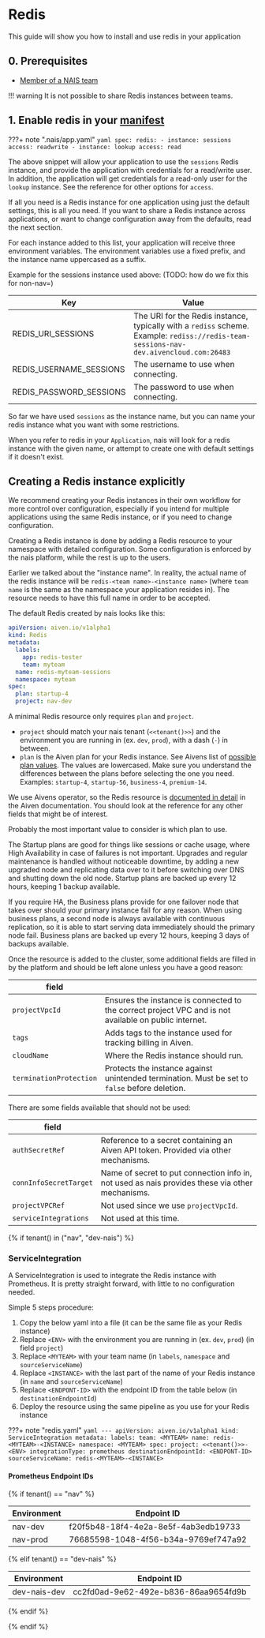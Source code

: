 # Redis
This guide will show you how to install and use redis in your application

## 0. Prerequisites
- [Member of a NAIS team](../../explanation/team.md)

!!! warning
    It is not possible to share Redis instances between teams.

## 1. Enable redis in your [manifest](../../reference/application-spec.md#redis)

???+ note ".nais/app.yaml"
    ```yaml
    spec:
      redis:
        - instance: sessions
          access: readwrite
        - instance: lookup
          access: read
    ```


The above snippet will allow your application to use the `sessions` Redis instance, and provide the application with credentials for a read/write user.
In addition, the application will get credentials for a read-only user for the `lookup` instance.
See the reference for other options for `access`.

If all you need is a Redis instance for one application using just the default settings, this is all you need.
If you want to share a Redis instance across applications, or want to change configuration away from the defaults, read the next section.

For each instance added to this list, your application will receive three environment variables.
The environment variables use a fixed prefix, and the instance name uppercased as a suffix.

Example for the sessions instance used above:
(TODO: how do we fix this for non-nav=)

| Key                     | Value                                                                                                                                        |
|-------------------------|----------------------------------------------------------------------------------------------------------------------------------------------|
| REDIS_URI_SESSIONS      | The URI for the Redis instance, typically with a `rediss` scheme. <br/>Example:  `rediss://redis-team-sessions-nav-dev.aivencloud.com:26483` |
| REDIS_USERNAME_SESSIONS | The username to use when connecting.                                                                                                         |
| REDIS_PASSWORD_SESSIONS | The password to use when connecting.                                                                                                         |

So far we have used `sessions` as the instance name, but you can name your redis instance what you want with some restrictions.

When you refer to redis in your `Application`, nais will look for a redis instance with the given name, or attempt to create one with default settings if it doesn't exist.

## Creating a Redis instance explicitly

We recommend creating your Redis instances in their own workflow for more control over configuration, especially if you intend for multiple applications using the same Redis instance, or if you need to change configuration.

Creating a Redis instance is done by adding a Redis resource to your namespace with detailed configuration.
Some configuration is enforced by the nais platform, while the rest is up to the users.

Earlier we talked about the "instance name". 
In reality, the actual name of the redis instance will be `redis-<team name>-<instance name>` (where `team name` is the same as the namespace your application resides in).
The resource needs to have this full name in order to be accepted.

The default Redis created by nais looks like this:

```yaml
apiVersion: aiven.io/v1alpha1
kind: Redis
metadata:
  labels:
    app: redis-tester
    team: myteam
  name: redis-myteam-sessions
  namespace: myteam
spec:
  plan: startup-4
  project: nav-dev
```

A minimal Redis resource only requires `plan` and `project`.

 * `project` should match your nais tenant (`<<tenant()>>`) and the environment you are running in (ex. `dev`, `prod`), with a dash (`-`) in between.
 * `plan` is the Aiven plan for your Redis instance. 
   See Aivens list of [possible plan values](https://aiven.io/pricing?product=redis). 
   The values are lowercased.
   Make sure you understand the differences between the plans before selecting the one you need.
   Examples: `startup-4`, `startup-56`, `business-4`, `premium-14`.

We use Aivens operator, so the Redis resource is [documented in detail](https://aiven.github.io/aiven-operator/api-reference/redis.html) in the Aiven documentation.
You should look at the reference for any other fields that might be of interest.

Probably the most important value to consider is which plan to use.

The Startup plans are good for things like sessions or cache usage, where High Availability in case of failures is not important.
Upgrades and regular maintenance is handled without noticeable downtime, by adding a new upgraded node and replicating data over to it before switching over DNS and shutting down the old node.
Startup plans are backed up every 12 hours, keeping 1 backup available.

If you require HA, the Business plans provide for one failover node that takes over should your primary instance fail for any reason.
When using business plans, a second node is always available with continuous replication, so it is able to start serving data immediately should the primary node fail.
Business plans are backed up every 12 hours, keeping 3 days of backups available.

Once the resource is added to the cluster, some additional fields are filled in by the platform and should be left alone unless you have a good reason:

| field                   |                                                                                                       | 
|-------------------------|-------------------------------------------------------------------------------------------------------|
| `projectVpcId`          | Ensures the instance is connected to the correct project VPC and is not available on public internet. |
| `tags`                  | Adds tags to the instance used for tracking billing in Aiven.                                         |
| `cloudName`             | Where the Redis instance should run.                                                                  |  
| `terminationProtection` | Protects the instance against unintended termination. Must be set to `false` before deletion.         |

There are some fields available that should not be used:

| field                  |                                                                                                 |
|------------------------|-------------------------------------------------------------------------------------------------|
| `authSecretRef`        | Reference to a secret containing an Aiven API token. Provided via other mechanisms.             |
| `connInfoSecretTarget` | Name of secret to put connection info in, not used as nais provides these via other mechanisms. |
| `projectVPCRef`        | Not used since we use `projectVpcId`.                                                           |
| `serviceIntegrations`  | Not used at this time.                                                                          |

{% if tenant() in ("nav", "dev-nais") %}

### ServiceIntegration

A ServiceIntegration is used to integrate the Redis instance with Prometheus.
It is pretty straight forward, with little to no configuration needed.

Simple 5 steps procedure:

1. Copy the below yaml into a file (it can be the same file as your Redis instance)
2. Replace `<ENV>` with the environment you are running in (ex. `dev`, `prod`) (in field `project`)
3. Replace `<MYTEAM>` with your team name (in `labels`, `namespace` and `sourceServiceName`)
4. Replace `<INSTANCE>` with the last part of the name of your Redis instance (in `name` and `sourceServiceName`)
5. Replace `<ENDPONT-ID>` with the endpoint ID from the table below (in `destinationEndpointId`)
6. Deploy the resource using the same pipeline as you use for your Redis instance


???+ note "redis.yaml"
    ```yaml
    ---
    apiVersion: aiven.io/v1alpha1
    kind: ServiceIntegration
    metadata:
        labels:
            team: <MYTEAM>
        name: redis-<MYTEAM>-<INSTANCE>
        namespace: <MYTEAM>
    spec:
        project: <<tenant()>>-<ENV>
        integrationType: prometheus
        destinationEndpointId: <ENDPONT-ID>
        sourceServiceName: redis-<MYTEAM>-<INSTANCE>
    ```

#### Prometheus Endpoint IDs

{% if tenant() == "nav" %}

| Environment | Endpoint ID                          |
|-------------|--------------------------------------|
| nav-dev     | f20f5b48-18f4-4e2a-8e5f-4ab3edb19733 |
| nav-prod    | 76685598-1048-4f56-b34a-9769ef747a92 |

{% elif tenant() == "dev-nais" %}

| Environment  | Endpoint ID                          |
|--------------|--------------------------------------|
| dev-nais-dev | cc2fd0ad-9e62-492e-b836-86aa9654fd9b |

{% endif %}

{% endif %}

